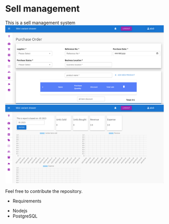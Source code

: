 # Sell management
This is a sell management system
![Pos page](/client/public/posPic.jpg)
![Dashboard page](/client/public/dashboard.jpg)

Feel free to contribute the repository.

* Requirements
- Nodejs
- PostgreSQL
